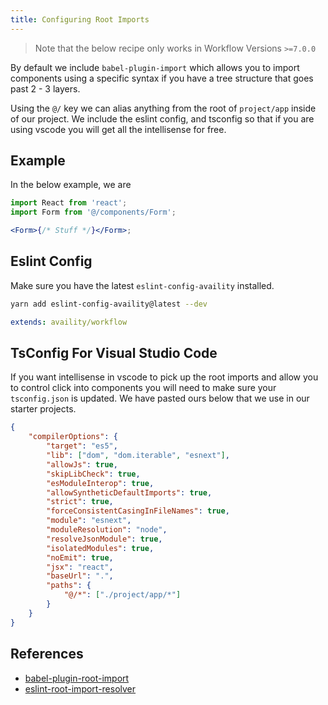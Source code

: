 ```yaml
---
title: Configuring Root Imports
---
```


> Note that the below recipe only works in Workflow Versions `>=7.0.0`

By default we include `babel-plugin-import` which allows you to import components using a specific syntax if you have a tree structure that goes past 2 - 3 layers.

Using the `@/` key we can alias anything from the root of `project/app` inside of our project. We include the eslint config, and tsconfig so that if you are using vscode you will get all the intellisense for free.

## Example

In the below example, we are

```jsx hideCopy=true
import React from 'react';
import Form from '@/components/Form';

<Form>{/* Stuff */}</Form>;
```

## Eslint Config

Make sure you have the latest `eslint-config-availity` installed.

```bash
yarn add eslint-config-availity@latest --dev
```

```yaml header=.eslintrc.yml
extends: availity/workflow
```

## TsConfig For Visual Studio Code

If you want intellisense in vscode to pick up the root imports and allow you to control click into components you will need to make sure your `tsconfig.json` is updated. We have pasted ours below that we use in our starter projects.

```json
{
    "compilerOptions": {
        "target": "es5",
        "lib": ["dom", "dom.iterable", "esnext"],
        "allowJs": true,
        "skipLibCheck": true,
        "esModuleInterop": true,
        "allowSyntheticDefaultImports": true,
        "strict": true,
        "forceConsistentCasingInFileNames": true,
        "module": "esnext",
        "moduleResolution": "node",
        "resolveJsonModule": true,
        "isolatedModules": true,
        "noEmit": true,
        "jsx": "react",
        "baseUrl": ".",
        "paths": {
            "@/*": ["./project/app/*"]
        }
    }
}
```

## References

-   [babel-plugin-root-import](https://www.npmjs.com/package/babel-plugin-root-import)
-   [eslint-root-import-resolver](https://www.npmjs.com/package/eslint-import-resolver-babel-plugin-root-import)
